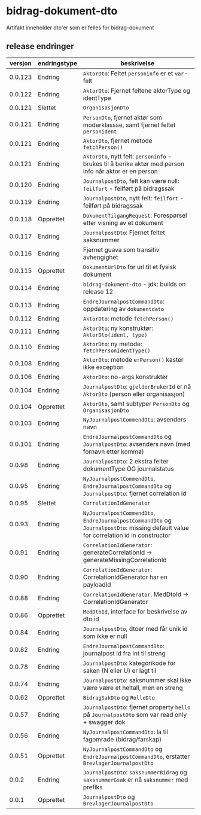 # bidrag-dokument-dto

Artifakt inneholder dto'er som er felles for bidrag-dokument

## release endringer

versjon | endringstype | beskrivelse
--------|--------------|------------------------
0.0.123 | Endring      | `AktorDto`: Feltet `personinfo` er et `var`-felt
0.0.122 | Endring      | `AktorDto`: Fjernet feltene aktorType og identType
0.0.121 | Slettet      | `OrganisasjonDto`
0.0.121 | Endring      | `PersonDto`, fjernet aktør som moderklassse, samt fjernet feltet `personident`
0.0.121 | Endring      | `AktorDto`, fjernet metode `fetchPerson()`
0.0.121 | Endring      | `AktorDto`, nytt felt: `personinfo` - brukes til å berike aktør med person info når aktor er en person
0.0.120 | Endring      | `JournalpostDto`, felt kan være null: `feilfort` - feilført på bidragssak
0.0.119 | Endring      | `JournalpostDto`, nytt felt: `feilfort` - feilført på bidragssak
0.0.118 | Opprettet    | `DokumentTilgangRequest`: Forespørsel etter visning av et dokument
0.0.117 | Endring      | `JournalpostDto`: Fjernet feltet saksnummer
0.0.116 | Endring      | Fjernet guava som transitiv avhengighet
0.0.115 | Opprettet    | `DokumentUrlDto` for url til et fysisk dokument
0.0.114 | Endring      | `bidrag-dokument-dto` - jdk: builds on release 12
0.0.113 | Endring      | `EndreJournalpostCommandDto`: oppdatering av `dokumentdato`
0.0.112 | Endring      | `AktorDto`: metode `fetchPerson()`
0.0.111 | Endring      | `AktorDto`: ny konstruktør: `AktorDto(ident, type)`
0.0.110 | Endring      | `AktorDto`: ny metode: `fetchPersonIdentType()`
0.0.108 | Endring      | `AktorDto`: metode `erPerson()` kaster ikke exception
0.0.106 | Endring      | `AktorDto`: no-args konstruktør
0.0.104 | Endring      | `JournalpostDto`: `gjelderBrukerId` er nå `AktorDto` (person eller organisasjon)
0.0.104 | Opprettet    | `AktorDto`, samt subtyper `PersonDto` og `OrganisasjonDto` 
0.0.103 | Endring      | `NyJournalpostCommendDto`: avsenders navn
0.0.101 | Endring      | `EndreJournalpostCommandDto` og `JournalpostDto`: avsenders navn (med fornavn etter komma)
0.0.98  | Endring      | `JournalpostDto`: 2 ekstra felter dokumentType OG journalstatus
0.0.95  | Endring      | `NyJournalpostCommendDto`, `EndreJournalpostCommandDto` og `JournalpostDto`: fjernet correlation id
0.0.95  | Slettet      | `CorrelationIdGenerator`
0.0.93  | Endring      | `NyJournalpostCommendDto`, `EndreJournalpostCommandDto` og `JournalpostDto`:  missing default value for correlation id in constructor
0.0.91  | Endring      | `CorrelationIdGenerator`: generateCorrelationId -> generateMissingCorrelationId
0.0.90  | Endring      | `CorrelationIdGenerator`: CorrelationIdGenerator har en payloadId
0.0.88  | Endring      | `CorrelationIdGenerator`. MedDtoId -> CorrelationIdGenerator
0.0.86  | Opprettet    | `MedDtoId`, interface for beskrivelse av dto id
0.0.84  | Endring      | `JournalpostDto`, dtoer med får unik id som ikke er null
0.0.82  | Endring      | `EndreJournalpostCommandDto`: journalpost id fra int til streng
0.0.78  | Endring      | `JournalpostDto`: kategorikode for saken (N eller U) er lagt til
0.0.74  | Endring      | `JournalpostDto`: saksnummer skal ikke være være et heltall, men en streng
0.0.62  | Opprettet    | `BidragSakDto` og `RolleDto`
0.0.57  | Endring      | `JournalpostDto`: fjernet property `hello` på `JournalpostDto` som var read only + swagger dok
0.0.56  | Endring      | `NyJournalpostCommandDto`: la til fagomrade (bidrag/farskap)
0.0.51  | Opprettet    | `NyJournalpostCommandDto` og `EndreJournalpostCommandDto`, erstatter `BrevlagerJournalpostDto`
0.0.2   | Endring      | `JournalpostDto`: `saksnummerBidrag` og `saksnummerGsak` er nå `saksnummer` med prefiks
0.0.1   | Opprettet    | `JournalpostDto` og `BrevlagerJournalpostDto`
